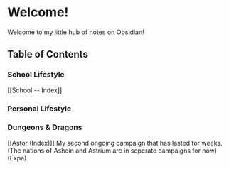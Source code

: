 # Welcome!
Welcome to my little hub of notes on Obsidian!

## Table of Contents

### School Lifestyle
[[School -- Index]]

### Personal Lifestyle
### Dungeons & Dragons
[[Astor (Index)]]
My second ongoing campaign that has lasted for weeks. 
(The nations of Ashein and Astrium are in seperate campaigns for now)
(Expa)